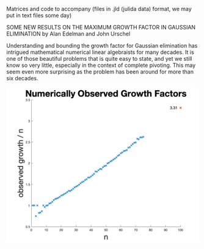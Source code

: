 Matrices and code to accompany (files in .jld (julida data) format, we may put in text files some day)

SOME NEW RESULTS ON THE MAXIMUM GROWTH FACTOR IN
GAUSSIAN ELIMINATION
by Alan Edelman and John Urschel

Understanding  and bounding the growth factor for Gaussian elimination has 
intrigued mathematical numerical linear algebraists for many decades.  It is one of those
beautiful problems that is quite easy to state, and yet we still know so very little,
especially in the context of complete pivoting.  This may seem even more surprising
as the problem has been around for more than six decades.

![plot](./growthratio.png)